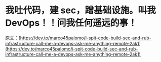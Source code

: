# 我吐代码，建 sec，蹭基础设施。叫我 DevOps！！问我任何遥远的事！

原文：[https://dev.to/marco45palomo/i-spit-code-build-sec-and-rub-infrastructure-call-me-a-devops-ask-me-anything-remote-2ak1](https://dev.to/marco45palomo/i-spit-code-build-sec-and-rub-infrastructure-call-me-a-devops-ask-me-anything-remote-2ak1)